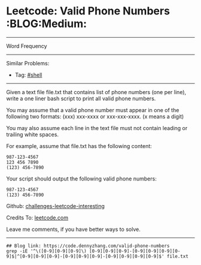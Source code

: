 # Leetcode: Valid Phone Numbers     :BLOG:Medium:


---

Word Frequency  

---

Similar Problems:  
-   Tag: [#shell](https://code.dennyzhang.com/tag/shell)

---

Given a text file file.txt that contains list of phone numbers (one per line), write a one liner bash script to print all valid phone numbers.  

You may assume that a valid phone number must appear in one of the following two formats: (xxx) xxx-xxxx or xxx-xxx-xxxx. (x means a digit)  

You may also assume each line in the text file must not contain leading or trailing white spaces.  

For example, assume that file.txt has the following content:  

    987-123-4567
    123 456 7890
    (123) 456-7890

Your script should output the following valid phone numbers:  

    987-123-4567
    (123) 456-7890

Github: [challenges-leetcode-interesting](https://github.com/DennyZhang/challenges-leetcode-interesting/tree/master/valid-phone-numbers)  

Credits To: [leetcode.com](https://leetcode.com/problems/valid-phone-numbers/description/)  

Leave me comments, if you have better ways to solve.  

---

    ## Blog link: https://code.dennyzhang.com/valid-phone-numbers
    grep -iE '^\([0-9][0-9][0-9]\) [0-9][0-9][0-9]-[0-9][0-9][0-9][0-9]$|^[0-9][0-9][0-9]-[0-9][0-9][0-9]-[0-9][0-9][0-9][0-9]$' file.txt
